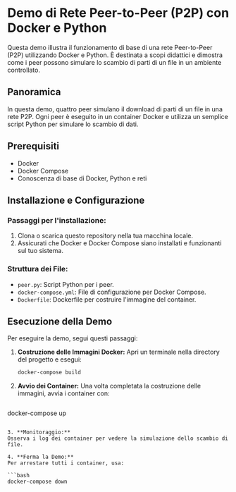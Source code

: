 # Demo di Rete Peer-to-Peer (P2P) con Docker e Python

Questa demo illustra il funzionamento di base di una rete Peer-to-Peer (P2P) utilizzando Docker e Python. È destinata a scopi didattici e dimostra come i peer possono simulare lo scambio di parti di un file in un ambiente controllato.

## Panoramica

In questa demo, quattro peer simulano il download di parti di un file in una rete P2P. Ogni peer è eseguito in un container Docker e utilizza un semplice script Python per simulare lo scambio di dati.

## Prerequisiti

- Docker
- Docker Compose
- Conoscenza di base di Docker, Python e reti

## Installazione e Configurazione

### Passaggi per l'installazione:

1. Clona o scarica questo repository nella tua macchina locale.
2. Assicurati che Docker e Docker Compose siano installati e funzionanti sul tuo sistema.

### Struttura dei File:

- `peer.py`: Script Python per i peer.
- `docker-compose.yml`: File di configurazione per Docker Compose.
- `Dockerfile`: Dockerfile per costruire l'immagine del container.

## Esecuzione della Demo

Per eseguire la demo, segui questi passaggi:

1. **Costruzione delle Immagini Docker:**
   Apri un terminale nella directory del progetto e esegui:

   ```bash
   docker-compose build
   ```

2. **Avvio dei Container:**
Una volta completata la costruzione delle immagini, avvia i container con:
   ```bash
docker-compose up
   ```

3. **Monitoraggio:**
Osserva i log dei container per vedere la simulazione dello scambio di file.

4. **Ferma la Demo:**
Per arrestare tutti i container, usa:

   ```bash
docker-compose down
   ```
